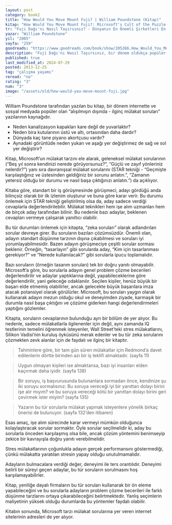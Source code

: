 ```yaml
---
layout: post
category: book2
title: "How Would You Move Mount Fuji? | William Poundstone (Kitap)"
kitap: "How Would You Move Mount Fuji?: Microsoft's Cult of the Puzzle - How the World's Smartest Companies Select the Most Creative Thinkers"
tr: "Fuji Dağı'nı Nasıl Taşırsınız? - Dünyanın En Önemli Şirketleri En Yaratıcı Beyinleri Nasıl Seçiyor?"
yazar: "William Poundstone"
yil: "2005"
sayfa: "259"
goodreads: "https://www.goodreads.com/book/show/205266.How_Would_You_Move_Mount_Fuji_Microsoft_s_Cult_of_the_Puzzle_How_the_World_s_Smartest_Companies_Select_the_Most_Creative_Thinkers"
description: "Fuji Dağı'nı Nasıl Taşırsınız, bir dönem oldukça popüler olan alışılmışın dışındaki mülakat sorularına yer veriyor."
published: true
last_modified_at: 2024-07-29
posted: 2013-12-25
tag: "çalışma yaşamı"
reread: "no"
rating: "3"
num: "3"
image: "/assets/old/how-would-you-move-mount-fuji.jpg"
---
```


William Poundstone tarafından yazılan bu kitap, bir dönem internette ve sosyal medyada popüler olan “alışılmışın dışında - ilginç mülakat soruları” yazılarının kaynağıdır.

- Neden kanalizasyon kapakları kare değil de yuvarlaktır?
- Neden bira kutularının üstü ve altı, ortasından daha dardır?
- Dünyada kaç tane piyano akortçusu vardır?
- Aynadaki görüntüde neden yukarı ve aşağı yer değiştirmez de sağ ve sol yer değiştirir?

Kitap, Microsoft’un mülakat tarzını ele alarak, geleneksel mülakat sorularının (“Beş yıl sonra kendinizi nerede görüyorsunuz?”, “Güçlü ve zayıf yönleriniz nelerdir?”) yanı sıra davranışsal mülakat sorularını (STAR tekniği - “Geçmişte karşılaştığınız ve üstesinden geldiğiniz bir sorunu anlatın.”, “Zamanın yetersiz olduğu bir durumu ve nasıl başa çıktığınızı anlatın.”) da açıklıyor.

Kitaba göre, standart bir iş görüşmesinde görüşmeci, adayı gördüğü anda bilinçsiz olarak bir ilk izlenim oluşturur ve buna göre karar verir. Bu durumu önlemek için STAR tekniği geliştirilmiş olsa da, aday sadece verdiği cevaplarla değerlendirilebilir. Mülakat teknikleri hem işe alım uzmanları hem de birçok aday tarafından bilinir. Bu nedenle bazı adaylar, beklenen cevapları vermeye çalışarak yanıltıcı olabilir.

Bu tür durumları önlemek için kitapta, “zeka soruları” olarak adlandırılan sorular devreye girer. Bu soruların bazıları çözümsüzdür. Önemli olan, adayın standart düşünme tarzının dışına çıkabilmesi ve soruları iyi yorumlayabilmesidir. Bazen adayın görüşmeciye çeşitli sorular sorması beklenir. Örneğin, “tasarlayın” gibi sorularda aday, “Kim için tasarlanması gerekiyor?” ve “Nerede kullanılacak?” gibi sorularla ipucu toplamalıdır.

Bazı soruların (örneğin tasarım soruları) tek bir doğru yanıtı olmayabilir. Microsoft’a göre, bu sorularla adayın genel problem çözme becerileri değerlendirilir ve adaylar yaptıklarına değil, yapabileceklerine göre değerlendirilir, yani geleceğe odaklanılır. Seçilen kişiler, henüz büyük bir başarı elde etmemiş olabilirler, ancak gelecekte büyük başarılara imza atacak potansiyel olarak görülürler. Microsoft, bu soruları yaygın olarak kullanarak adayın mezun olduğu okul ve deneyimden ziyade, karmaşık bir durumla nasıl başa çıktığını ve çözüme giderken hangi değerlendirmeleri yaptığını gözlemler.

Kitapta, soruların cevaplarının bulunduğu ayrı bir bölüm de yer alıyor. Bu nedenle, sadece mülakatlarla ilgilenenler için değil, aynı zamanda IQ testlerinin temelini öğrenmek isteyenler, Wall Street’teki stres mülakatlarını, Silikon Vadisi’nin kuruluş öyküsünü merak edenler ve bu tür zeka sorularını çözmekten zevk alanlar için de faydalı ve ilginç bir kitaptır.

> Tahminlere göre, bir tam gün süren mülakatlar için Redmond’a davet edilenlerin dörtte birinden azı bir iş teklifi almaktadır. (sayfa 11)

> Uygun olmayan kişileri ise almaktansa, bazı iyi insanları elden kaçırmak daha iyidir. (sayfa 138)

> Bir soruyu, iş başvurusunda bulunanlara sormadan önce, kendinize şu iki soruyu sormalısınız: Bu soruya vereceği iyi bir yanıttan dolayı birini işe alır mıyım? ve bu soruya vereceği kötü bir yanıttan dolayı birini geri çevirmek ister miyim? (sayfa 135)

> Yazarın bu tür sorularla mülakat yapmak isteyenlere yönelik birkaç önerisi de bulunuyor. (sayfa 132’den itibaren)

Esas amaç, işe alım sürecinde karar vermeyi mümkün olduğunca kolaylaştıracak sorular sormaktır. Öyle sorular seçilmelidir ki, aday bu sorularla önceden karşılaşmış olsa bile, ancak çözüm yöntemini benimseyip zekice bir kavrayışla doğru yanıtı verebilmelidir.

Stres mülakatlarının çoğunlukla adayın gerçek performansını göstermediği, çünkü mülakatta yaratılan stresin yapay olduğu unutulmamalıdır.

Adayların bulmacalara verdiği değer, deneyimi ile ters orantılıdır. Deneyimi belirli bir süreyi geçen adaylar, bu tür soruların sorulmasını hoş karşılamayabilirler.

Kitap, yeniliğe dayalı firmaların bu tür soruları kullanarak bir ön eleme yapabileceğini ve bu sorularla adayların problem çözme becerileri ile farklı düşünme tarzlarını ortaya çıkarabileceğini belirtmektedir. Yanlış seçimlerin maliyetinin yüksek olduğu durumlarda bu yöntemler faydalı olabilir.

Kitabın sonunda, Microsoft tarzı mülakat sorularına yer veren internet sitelerinin adresleri de yer alıyor.
